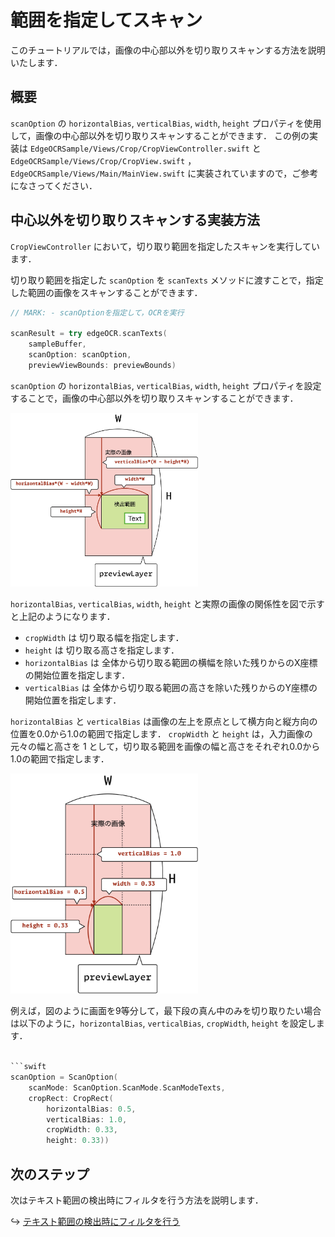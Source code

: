 # 範囲を指定してスキャン

このチュートリアルでは，画像の中心部以外を切り取りスキャンする方法を説明いたします．


## 概要
`scanOption` の `horizontalBias`, `verticalBias`, `width`, `height` プロパティを使用して，画像の中心部以外を切り取りスキャンすることができます．
この例の実装は
`EdgeOCRSample/Views/Crop/CropViewController.swift` と
`EdgeOCRSample/Views/Crop/CropView.swift` ，
`EdgeOCRSample/Views/Main/MainView.swift`
に実装されていますので，ご参考になさってください．


## 中心以外を切り取りスキャンする実装方法
`CropViewController` において，切り取り範囲を指定したスキャンを実行しています．

切り取り範囲を指定した `scanOption` を `scanTexts` メソッドに渡すことで，指定した範囲の画像をスキャンすることができます．

```swift
// MARK: - scanOptionを指定して，OCRを実行

scanResult = try edgeOCR.scanTexts(
    sampleBuffer,
    scanOption: scanOption,
    previewViewBounds: previewBounds)
```

`scanOption` の `horizontalBias`, `verticalBias`, `width`, `height` プロパティを設定することで，画像の中心部以外を切り取りスキャンすることができます．

<img src="./imgs/08-crop/crop-area.jpeg" width="300">

`horizontalBias`, `verticalBias`, `width`, `height` と実際の画像の関係性を図で示すと上記のようになります．
- `cropWidth` は 切り取る幅を指定します．
- `height` は 切り取る高さを指定します．
- `horizontalBias` は 全体から切り取る範囲の横幅を除いた残りからのX座標の開始位置を指定します．
- `verticalBias` は 全体から切り取る範囲の高さを除いた残りからのY座標の開始位置を指定します．

`horizontalBias` と `verticalBias` は画像の左上を原点として横方向と縦方向の位置を0.0から1.0の範囲で指定します．
`cropWidth` と `height` は，入力画像の元々の幅と高さを 1 として，切り取る範囲を画像の幅と高さをそれぞれ0.0から1.0の範囲で指定します．

<img src="./imgs/08-crop/crop-area-ex.jpeg" width="300">


例えば，図のように画面を9等分して，最下段の真ん中のみを切り取りたい場合は以下のように，`horizontalBias`, `verticalBias`, `cropWidth`, `height` を設定します．
```swift

```swift
scanOption = ScanOption(
    scanMode: ScanOption.ScanMode.ScanModeTexts,
    cropRect: CropRect(
        horizontalBias: 0.5,
        verticalBias: 1.0,
        cropWidth: 0.33,
        height: 0.33))
```


## 次のステップ
次はテキスト範囲の検出時にフィルタを行う方法を説明します．

↪️ [テキスト範囲の検出時にフィルタを行う](09-detection-filter.md)
